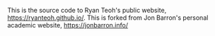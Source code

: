 This is the source code to Ryan Teoh's public website, https://ryanteoh.github.io/. This is forked from Jon Barron's personal academic website, https://jonbarron.info/
